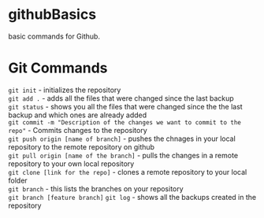 # githubBasics
basic commands for Github.

# Git Commands

`git init` - initializes the repository        
`git add .` - adds all the files that were changed since the last backup      
`git status` - shows you all the files that were  changed since the the last backup and which ones are already added      
`git commit -m "Description of the changes we want to commit to the repo"` - Commits changes to the repository      
`git push origin [name of branch]` - pushes the chnages in your local repository to the remote repository on github      
`git pull origin [name of the branch]` - pulls the changes in a remote repository to your own local repository       
`git clone [link for the repo]` - clones a remote repository to your local folder          
`git branch` - this lists the branches on your repository    
`git branch [feature branch]`
`git log` - shows all the backups created in the repository
